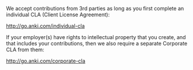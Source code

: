 We accept contributions from 3rd parties as long as you first complete an individual CLA (Client License Agreement):

http://go.anki.com/individual-cla

If your employer(s) have rights to intellectual property that you create, and that includes your contributions, then we also require a separate Corporate CLA from them:

http://go.anki.com/corporate-cla
